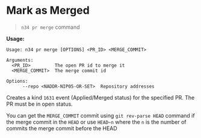 # Mark as Merged

> `n34 pr merge` command

**Usage:**
```
Usage: n34 pr merge [OPTIONS] <PR_ID> <MERGE_COMMIT>

Arguments:
  <PR_ID>         The open PR id to merge it
  <MERGE_COMMIT>  The merge commit id

Options:
      --repo <NADDR-NIP05-OR-SET>  Repository addresses
```

Creates a kind `1631` event (Applied/Merged status) for the specified PR. The
PR must be in open status.

You can get the `MERGE_COMMIT` commit using `git rev-parse HEAD` command if
the merge commit in the `HEAD` or use `HEAD~n` where the `n` is the number of
commits the merge commit before the HEAD
